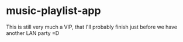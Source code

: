 ﻿# music-playlist-app
This is still very much a VIP, that I'll probably finish just before we have another LAN party =D
